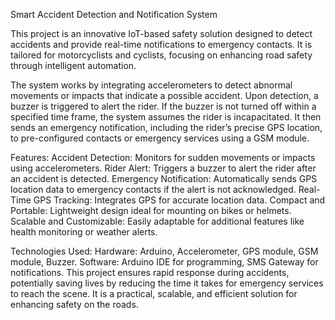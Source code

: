 
Smart Accident Detection and Notification System

This project is an innovative IoT-based safety solution designed to detect accidents and provide real-time notifications to emergency contacts. It is tailored for motorcyclists and cyclists, focusing on enhancing road safety through intelligent automation.

The system works by integrating accelerometers to detect abnormal movements or impacts that indicate a possible accident. Upon detection, a buzzer is triggered to alert the rider. If the buzzer is not turned off within a specified time frame, the system assumes the rider is incapacitated. It then sends an emergency notification, including the rider’s precise GPS location, to pre-configured contacts or emergency services using a GSM module.

Features:
Accident Detection: Monitors for sudden movements or impacts using accelerometers.
Rider Alert: Triggers a buzzer to alert the rider after an accident is detected.
Emergency Notification: Automatically sends GPS location data to emergency contacts if the alert is not acknowledged.
Real-Time GPS Tracking: Integrates GPS for accurate location data.
Compact and Portable: Lightweight design ideal for mounting on bikes or helmets.
Scalable and Customizable: Easily adaptable for additional features like health monitoring or weather alerts.

Technologies Used:
Hardware: Arduino, Accelerometer, GPS module, GSM module, Buzzer.
Software: Arduino IDE for programming, SMS Gateway for notifications.
This project ensures rapid response during accidents, potentially saving lives by reducing the time it takes for emergency services to reach the scene. It is a practical, scalable, and efficient solution for enhancing safety on the roads.
